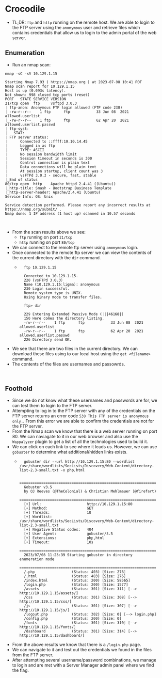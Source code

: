 # Crocodile

- TL;DR: `ftp` and `http` running on the remote host. We are able to login to the FTP server using the `anonymous` user and retrieve files which contains credentials that allow us to login to the admin portal of the web server.

## Enumeration

- Run an nmap scan:
```
nmap -sC -sV 10.129.1.15                  

Starting Nmap 7.93 ( https://nmap.org ) at 2023-07-08 10:41 PDT
Nmap scan report for 10.129.1.15
Host is up (0.093s latency).
Not shown: 998 closed tcp ports (reset)
PORT   STATE SERVICE VERSION
21/tcp open  ftp     vsftpd 3.0.3
| ftp-anon: Anonymous FTP login allowed (FTP code 230)
| -rw-r--r--    1 ftp      ftp            33 Jun 08  2021 allowed.userlist
|_-rw-r--r--    1 ftp      ftp            62 Apr 20  2021 allowed.userlist.passwd
| ftp-syst: 
|   STAT: 
| FTP server status:
|      Connected to ::ffff:10.10.14.45
|      Logged in as ftp
|      TYPE: ASCII
|      No session bandwidth limit
|      Session timeout in seconds is 300
|      Control connection is plain text
|      Data connections will be plain text
|      At session startup, client count was 3
|      vsFTPd 3.0.3 - secure, fast, stable
|_End of status
80/tcp open  http    Apache httpd 2.4.41 ((Ubuntu))
|_http-title: Smash - Bootstrap Business Template
|_http-server-header: Apache/2.4.41 (Ubuntu)
Service Info: OS: Unix

Service detection performed. Please report any incorrect results at https://nmap.org/submit/ .
Nmap done: 1 IP address (1 host up) scanned in 10.57 seconds
```
<br>

- From the scan results above we see:
    - `ftp` running on port `21/tcp`
    - `http` running on port `80/tcp`
- We can connect to the remote ftp server using `anonymous` login.
- Once connected to the remote ftp server we can view the contents of the current directory with the `dir` command.
    - ```
        ftp 10.129.1.15

        Connected to 10.129.1.15.
        220 (vsFTPd 3.0.3)
        Name (10.129.1.15:ligma): anonymous
        230 Login successful.
        Remote system type is UNIX.
        Using binary mode to transfer files.

        ftp> dir

        229 Entering Extended Passive Mode (|||46168|)
        150 Here comes the directory listing.
        -rw-r--r--    1 ftp      ftp            33 Jun 08  2021 allowed.userlist
        -rw-r--r--    1 ftp      ftp            62 Apr 20  2021 allowed.userlist.passwd
        226 Directory send OK.
      ```
- We see that there are two files in the current directory. We can download these files using to our local host using the `get <filename>` command.
- The contents of the files are usernames and passowrds.

<br>

## Foothold

- Since we do not know what these usernames and passwords are for, we can test them to login to the FTP server.
- Attempting to log in to the FTP server with any of the credentials on the FTP server returns an error code `530 This FTP server is anonymous only.`. From this error we are able to confirm the credentials are not for the FTP server.
- From the Nmap scan we know that there is a web server running on port 80. We can naviagate to it in our web browser and also use the `Wappalyzer` plugin to get a list of all the technologies used to build it.
- We can click on each link to see where it leads us. However, we can use `gobuster` to determine what additional/hidden links exists.
    - ```
        gobuster dir --url http://10.129.1.15:80 --wordlist /usr/share/wordlists/SecLists/Discovery/Web-Content/directory-list-2.3-small.txt -x php,html
        
        ===============================================================
        Gobuster v3.5
        by OJ Reeves (@TheColonial) & Christian Mehlmauer (@firefart)
        ===============================================================
        [+] Url:                     http://10.129.1.15:80
        [+] Method:                  GET
        [+] Threads:                 10
        [+] Wordlist:                /usr/share/wordlists/SecLists/Discovery/Web-Content/directory-list-2.3-small.txt
        [+] Negative Status codes:   404
        [+] User Agent:              gobuster/3.5
        [+] Extensions:              php,html
        [+] Timeout:                 10s
        ===============================================================
        2023/07/08 11:23:39 Starting gobuster in directory enumeration mode
        ===============================================================
        /.php                 (Status: 403) [Size: 276]
        /.html                (Status: 403) [Size: 276]
        /index.html           (Status: 200) [Size: 58565]
        /login.php            (Status: 200) [Size: 1577]
        /assets               (Status: 301) [Size: 311] [--> http://10.129.1.15/assets/]
        /css                  (Status: 301) [Size: 308] [--> http://10.129.1.15/css/]
        /js                   (Status: 301) [Size: 307] [--> http://10.129.1.15/js/]
        /logout.php           (Status: 302) [Size: 0] [--> login.php]
        /config.php           (Status: 200) [Size: 0]
        /fonts                (Status: 301) [Size: 310] [--> http://10.129.1.15/fonts/]
        /dashboard            (Status: 301) [Size: 314] [--> http://10.129.1.15/dashboard/]
      ```
- From the above results we know that there is a `/login.php` page.
- We can navigate to it and test out the credentials we found in the files from the FTP server.
- After attempting several username/password combinations, we manage to login and are met with a Server Manager admin panel where we find the flag.